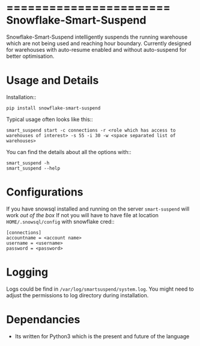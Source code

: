 =======================
Snowflake-Smart-Suspend
=======================

Snowflake-Smart-Suspend intelligently suspends the running warehouse which are not being used and reaching hour boundary.
Currently designed for warehouses with auto-resume enabled and without auto-suspend for better optimisation.

Usage and Details
============================

Installation::

    pip install snowflake-smart-suspend

Typical usage often looks like this::

    smart_suspend start -c connections -r <role which has access to warehouses of interest> -s 55 -i 30 -w <space separated list of warehouses>

You can find the details about all the options with::

    smart_suspend -h
    smart_suspend --help

Configurations
==============
If you have snowsql installed and running on the server ``smart-suspend`` will work *out of the box*
If not you will have to have file at location ``HOME/.snowsql/config`` with snowflake cred::

    [connections]
    accountname = <account name>
    username = <username>
    password = <password>

Logging
==============
Logs could be find in ``/var/log/smartsuspend/system.log``. You might need to adjust the permissions to log directory during installation.

Dependancies
============

* Its written for Python3 which is the present and future of the language